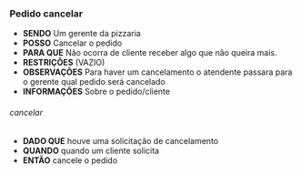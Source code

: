 ### Pedido cancelar

- **SENDO** Um gerente da pizzaria
- **POSSO** Cancelar o pedido
- **PARA QUE** Não ocorra de cliente receber algo que não queira mais.
- **RESTRIÇÕES** (VAZIO)
- **OBSERVAÇÕES** Para haver um cancelamento o atendente passara para o gerente qual pedido será cancelado
- **INFORMAÇÕES** Sobre o pedido/cliente

###### *cancelar*
  - **DADO QUE** houve uma solicitação de cancelamento
  - **QUANDO** quando um cliente solicita
  - **ENTÃO** cancele o pedido
